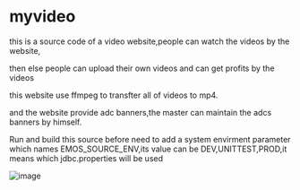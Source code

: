 # myvideo
<p>this is a source code of a video website,people can watch the videos by the website,</p> <p>then else people can upload their own videos and can get profits by the videos</p>
<p>this website use ffmpeg to transfter all of videos to mp4. </p>
<p>and the website provide adc banners,the master can maintain the adcs banners by himself.</p>
<p>Run and build this source before need to add a system envirment parameter which names EMOS_SOURCE_ENV,its value can be DEV,UNITTEST,PROD,it means which jdbc.properties will be used</p>


 ![image](https://github.com/fycghy0803/thisVideo/blob/master/webapp/src/main/webapp/exampleImages/h1.png)
 
